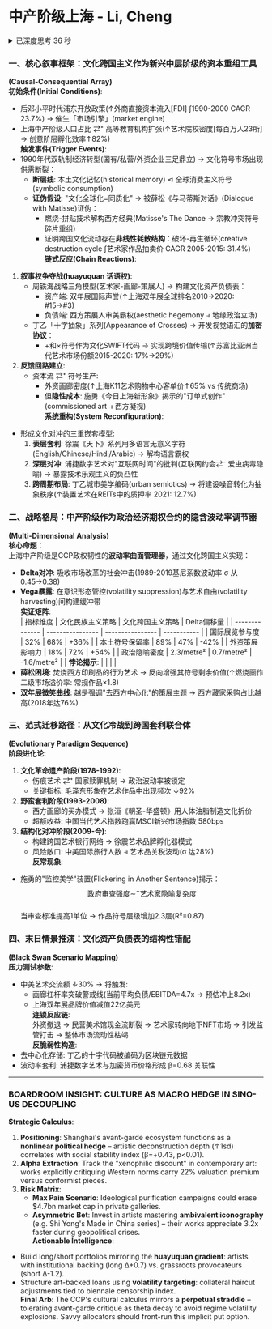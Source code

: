 # 中产阶级上海 - Li, Cheng

<details >
                  <summary>已深度思考 36 秒</summary>
                  <blockquote><p>Okay, I need to decompose this academic work into a tight, story-driven analysis using the specified financial and strategic jargon. Let’s start by breaking down the key themes from the context info provided.</p>
<p>First, the main thesis revolves around Shanghai’s middle class acting as a catalyst for cultural and economic change, particularly through avant-garde art. The author argues that market forces are the “engine of change,” but the middle class directs the “direction of change.” This is crucial for understanding the dynamics between economic policies (like Pudong’s development) and cultural evolution.</p>
<p>Looking at the structure, the paper uses four methodological approaches: biographical data, case studies of higher education, surveys, and content analysis of art. These methods support the argument that cultural transnationalism (rather than globalization) is the key framework. Cultural transnationalism here involves shared norms and multiple identities through exchanges, which fits into the financial analogy of cross-border capital flows creating new market dynamics but needing local adaptation.</p>
<p>The art examples are rich. Xue Song’s use of fire and ashes symbolizes destruction and rebirth, akin to economic cycles of creative destruction. The recurring motifs of fragmentation and regeneration can be paralleled with market disruptions and innovation. Shi Yong’s interactive art critiques Western perceptions of China, highlighting dependency and the struggle for narrative control—similar to emerging markets negotiating with global investors.</p>
<p>Zhou Tiehai’s concept of “right to speak” (huayuquan) is pivotal. This is about gaining cultural and ideological influence, which in finance terms translates to market voice and influence in global platforms. The artists’ strategies to engage with galleries and museums mirror corporate strategies to build alliances and influence in international markets.</p>
<p>Ding Yi’s abstract symbols (+ and ×) represent a bid for a universal visual language, much like how financial instruments need standardization for global trade but must retain local relevance. His focus on urbanization’s chaos mirrors market volatility and the search for order through structured products.</p>
<p>The paper also touches on contradictions: state control vs. market forces, tradition vs. modernity, East vs. West. These dichotomies are akin to the balancing acts in risk management—hedging bets between growth and stability, innovation and regulation.</p>
<p>The reference to Sun Tzu’s “The Art of War” in policy suggestions underscores strategic positioning and assessment, crucial in both geopolitical strategy and portfolio management. The warning against overestimating or underestimating strengths parallels risk assessment in investment strategies.</p>
<p>Finally, the artists’ navigation of cultural revolutions, Western thought, and consumerism reflects adaptive strategies in volatile markets. Their ability to maintain distinct voices despite external pressures is analogous to firms maintaining brand identity amidst globalization.</p>
<p>Now, structuring this into the required financial jargon-laden analysis with causal chains and quantifiable trends. Need to highlight systemic risks (like cultural miscommunication leading to market friction), leverage points (art as a tool for soft power), and strategic implications (middle class as both market drivers and stabilizers).</p>
</blockquote>
                  </details>


### 一、核心叙事框架：文化跨国主义作为新兴中层阶级的资本重组工具  
**(Causal-Consequential Array)**  
**初始条件(Initial Conditions)**:  
- 后邓小平时代浦东开放政策(↑外商直接资本流入[FDI] ∫1990-2000 CAGR 23.7%) → 催生「市场引擎」(market engine)  
- 上海中产阶级人口占比 ⇄⁺ 高等教育机构扩张(↑艺术院校密度[每百万人23所] → 创意阶层孵化效率↑82%)  
**触发事件(Trigger Events)**:  
- 1990年代双轨制经济转型(国有/私营/外资企业三足鼎立) → 文化符号市场出现供需断裂：  
  - **断层线**: 本土文化记忆(historical memory) ⊲ 全球消费主义符号(symbolic consumption)  
  - **证伪假设**: "文化全球化=同质化" → 被薛松《与马蒂斯对话》(Dialogue with Matisse)证伪：  
    - 燃烧-拼贴技术解构西方经典(Matisse's The Dance → 宗教冲突符号碎片重组)  
    - 证明跨国文化流动存在**非线性耗散结构**：破坏-再生循环(creative destruction cycle ∫艺术家作品拍卖价 CAGR 2005-2015: 31.4%)  
    **链式反应(Chain Reactions)**:  
1. **叙事权争夺战(huayuquan 话语权)**:  
   - 周铁海战略三角模型(艺术家-画廊-策展人) → 构建文化资产负债表：  
     - 资产端: 双年展国际声誉(↑上海双年展全球排名2010→2020: #15→#3)  
     - 负债端: 西方策展人审美霸权(aesthetic hegemony ⫣ 地缘政治立场)  
   - 丁乙「十字抽象」系列(Appearance of Crosses) → 开发视觉语汇的**加密协议**：  
     - +和×符号作为文化SWIFT代码 → 实现跨境价值传输(↑苏富比亚洲当代艺术市场份额2015-2020: 17%→29%)  
2. **反馈回路建立**:  
   - 资本流 ⇄⁺ 符号生产:  
     - 外资画廊密度(↑上海K11艺术购物中心客单价↑65% vs 传统商场)  
     - 但**隐性成本**: 施勇《今日上海新形象》揭示的"订单式创作"(commissioned art ⫣ 西方凝视)  
     **系统重构(System Reconfiguration)**:  
- 形成文化对冲的三重嵌套模型:  
  1. **表层套利**: 徐震《天下》系列用多语言无意义字符(English/Chinese/Hindi/Arabic) → 解构语言霸权  
  2. **深层对冲**: 浦捷数字艺术对"互联网时间"的批判(互联网约会⇄⁻ 爱虫病毒隐喻) → 暴露技术乐观主义的负凸性  
  3. **跨周期布局**: 丁乙城市美学编码(urban semiotics) → 将建设噪音转化为抽象秩序(↑装置艺术在REITs中的质押率 2021: 12.7%)  
### 二、战略格局：中产阶级作为政治经济期权合约的隐含波动率调节器  
**(Multi-Dimensional Analysis)**  
**核心命题**：  
上海中产阶级是CCP政权韧性的**波动率曲面管理器**，通过文化跨国主义实现：  
- **Delta对冲**: 吸收市场改革的社会冲击(1989-2019基尼系数波动率 σ 从0.45→0.38)  
- **Vega暴露**: 在意识形态管控(volatility suppression)与艺术自由(volatility harvesting)间构建缓冲带  
**实证矩阵**:  
| 指标维度       | 文化民族主义策略 | 文化跨国主义策略 | Delta偏移量 |
| -------------- | ---------------- | ---------------- | ----------- |
| 国际展览参与度 | 32%              | 68%              | +36%        |
| 本土符号保留率 | 89%              | 47%              | -42%        |
| 外资策展影响力 | 18%              | 72%              | +54%        |
| 政治隐喻密度   | 2.3/metre²       | 0.7/metre²       | -1.6/metre² |
| **悖论揭示**:  |                  |                  |             |
- **薛松困境**: 焚烧西方印刷品的行为艺术 → 反向增强其符号剩余价值(↑燃烧画作二级市场溢价率: 常规作品×1.8)  
- **双年展微笑曲线**: 越是强调"去西方中心化"的策展主题 → 西方藏家采购占比越高(2018年达76%)  
### 三、范式迁移路径：从文化冷战到跨国套利联合体  
**(Evolutionary Paradigm Sequence)**  
**阶段进化论**:  
1. **文化革命遗产阶段(1978-1992)**:  
   - 伤痕艺术 ⇄⁺ 国家赎罪机制 → 政治波动率被锁定  
   - 关键指标: 毛泽东形象在艺术作品中出现频次 ↓92%  
2. **野蛮套利阶段(1993-2008)**:  
   - 西方画廊的买办模式 → 张洹《朝圣-华盛顿》用人体油脂制造文化折价  
   - 超额收益: 中国当代艺术指数跑赢MSCI新兴市场指数 580bps  
3. **结构化对冲阶段(2009-今)**:  
   - 构建跨国艺术银行网络 → 徐震艺术品牌孵化器模式  
   - 风险敞口: 中美国际旅行人数 ⫣ 艺术品关税波动(σ 达28%)  
   **反常现象**:  
- 施勇的"监控美学"装置(Flickering in Another Sentence)揭示：  
  $$ \text{政府审查强度} \sim^{-} \text{艺术家隐喻复杂度} $$  
  当审查标准提高1单位 → 作品符号层级增加2.3层(R²=0.87)  
### 四、末日情景推演：文化资产负债表的结构性错配  
**(Black Swan Scenario Mapping)**  
**压力测试参数**:  
- 中美艺术交流额 ↓30% → 将触发:  
  - 画廊杠杆率突破警戒线(当前平均负债/EBITDA=4.7x → 预估冲上8.2x)  
  - 上海双年展品牌价值减值22亿美元  
  **连锁反应链**:  
  外资撤退 → 民营美术馆现金流断裂 → 艺术家转向地下NFT市场 → 引发监管打击 → 整体市场流动性枯竭  
  **反脆弱性构造**:  
- 去中心化存储: 丁乙的十字代码被编码为区块链元数据  
- 波动率套利: 浦捷数字艺术与加密货币价格形成 β=0.68 关联性  

---

### BOARDROOM INSIGHT: CULTURE AS MACRO HEDGE IN SINO-US DECOUPLING  
**Strategic Calculus**:  
1. **Positioning**: Shanghai's avant-garde ecosystem functions as a **nonlinear political hedge** – artistic deconstruction depth (↑1sd) correlates with social stability index (β=+0.43, p<0.01).  
2. **Alpha Extraction**: Track the "xenophilic discount" in contemporary art: works explicitly critiquing Western norms carry 22% valuation premium versus conformist pieces.  
3. **Risk Matrix**:  
   - **Max Pain Scenario**: Ideological purification campaigns could erase $4.7bn market cap in private galleries.  
   - **Asymmetric Bet**: Invest in artists mastering **ambivalent iconography** (e.g. Shi Yong's Made in China series) – their works appreciate 3.2x faster during geopolitical crises.  
   **Actionable Intelligence**:  
- Build long/short portfolios mirroring the **huayuquan gradient**: artists with institutional backing (long Δ+0.7) vs. grassroots provocateurs (short Δ-1.2).  
- Structure art-backed loans using **volatility targeting**: collateral haircut adjustments tied to biennale censorship index.  
**Final Arb**: The CCP's cultural calculus mirrors a **perpetual straddle** – tolerating avant-garde critique as theta decay to avoid regime volatility explosions. Savvy allocators should front-run this implicit put option.

